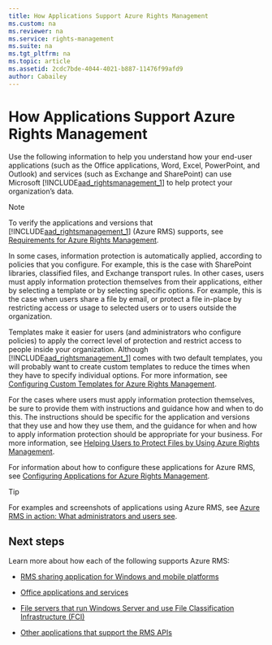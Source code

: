 ```yaml
---
title: How Applications Support Azure Rights Management
ms.custom: na
ms.reviewer: na
ms.service: rights-management
ms.suite: na
ms.tgt_pltfrm: na
ms.topic: article
ms.assetid: 2cdc7bde-4044-4021-b887-11476f99afd9
author: Cabailey
---
```

# How Applications Support Azure Rights Management
Use the following information to help you understand how your end-user applications (such as the Office applications, Word, Excel, PowerPoint, and Outlook) and services (such as Exchange and SharePoint) can use Microsoft [!INCLUDE[aad_rightsmanagement_1](./includes/aad_rightsmanagement_1_md.md)] to help protect your organization’s data. 
> [!NOTE]
> To verify the applications and versions that [!INCLUDE[aad_rightsmanagement_1](./includes/aad_rightsmanagement_1_md.md)] (Azure RMS) supports, see [Requirements for Azure Rights Management](requirements-for-azure-rights-management.md).

In some cases, information protection is automatically applied, according to policies that you configure. For example, this is the case with SharePoint libraries, classified files, and Exchange transport rules. In other cases, users must apply information protection themselves from their applications, either by selecting a template or by selecting specific options. For example, this is the case when users share a file by email, or protect a file in-place by restricting access or usage to selected users or to users outside the organization.

Templates make it easier for users (and administrators who configure policies) to apply the correct level of protection and restrict access to people inside your organization. Although [!INCLUDE[aad_rightsmanagement_1](./includes/aad_rightsmanagement_1_md.md)] comes with two default templates, you will probably want to create custom templates to reduce the times when they have to specify individual options. For more information, see [Configuring Custom Templates for Azure Rights Management](configuring-custom-templates-for-azure-rights-management.md).

For the cases where users must apply information protection themselves, be sure to provide them with instructions and guidance how and when to do this. The instructions should be specific for the application and versions that they use and how they use them, and the guidance for when and how to apply information protection should be appropriate for your business. For more information, see [Helping Users to Protect Files by Using Azure Rights Management](helping-users-to-protect-files-by-using-azure-rights-management.md).

For information about how to configure these applications for Azure RMS, see [Configuring Applications for Azure Rights Management](configuring-applications-for-azure-rights-management.md).

> [!TIP]
> For examples and screenshots of applications using Azure RMS, see [Azure RMS in action: What administrators and users see](what-do-admins-users-see.md).


## Next steps

Learn more about how each of the following supports Azure RMS:

-   [RMS sharing application for Windows and mobile platforms](sharing-application-for-windows-and-mobile-platforms.md)

-   [Office applications and services](rights-management-sharing-application-for-office.md)

-   [File servers that run Windows Server and use File Classification Infrastructure (FCI)](how-fileservers-support-azure-rights-management)

-   [Other applications that support the RMS APIs](other-apps-support-apis.md)

